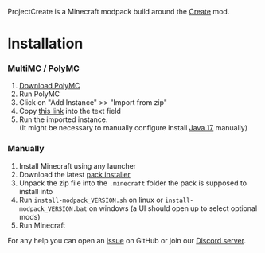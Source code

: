 ProjectCreate is a Minecraft modpack build around the [Create](https://modrinth.com/mod/create) mod.

# Installation
### MultiMC / PolyMC
1. [Download PolyMC](https://polymc.org/download/)
2. Run PolyMC
3. Click on "Add Instance" >> "Import from zip"
4. Copy [this link](https://github.com/OpenPlayVerse/ProjectCreate/releases/latest/download/ProjectCreate-latest_MultiMC.zip ) into the text field
5. Run the imported instance.  
(It might be necessary to manually configure install [Java 17](https://adoptium.net/temurin/releases/) manually)

### Manually
1. Install Minecraft using any launcher
2. Download the latest [pack installer](https://github.com/OpenPlayVerse/ProjectCreate/releases/latest)
3. Unpack the zip file into the `.minecraft` folder the pack is supposed to install into
4. Run `install-modpack_VERSION.sh` on linux or `install-modpack_VERSION.bat` on windows (a UI should open up to select optional mods)
5. Run Minecraft


For any help you can open an [issue](https://github.com/OpenPlayVerse/testpack/issues) on GitHub or join our [Discord server](https://discord.gg/RAuzfjSuuT).